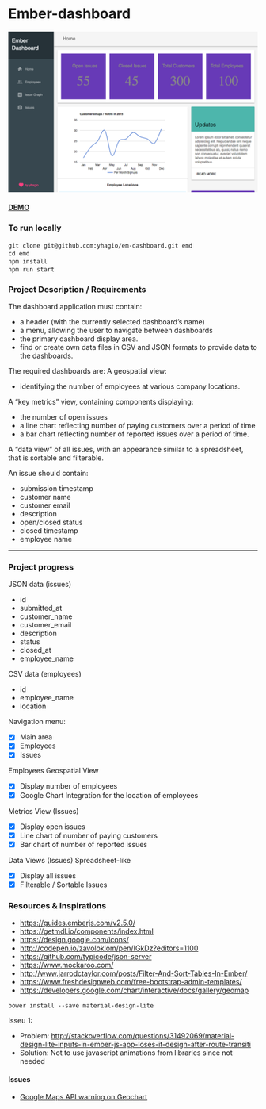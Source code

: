 # Ember-dashboard

![Screenshot](/screenshot.png)

#### [DEMO](http://yhagio.github.io/em-dashboard/dist)

### To run locally
```
git clone git@github.com:yhagio/em-dashboard.git emd
cd emd
npm install
npm run start
```

### Project Description / Requirements

The dashboard application must contain:
- a header (with the currently selected dashboard’s name)
- a menu, allowing the user to navigate between dashboards
- the primary dashboard display area. 
- find or create own data files in CSV and JSON formats to provide data to the dashboards. 

The required dashboards are:
A geospatial view:
- identifying the number of employees at various company locations.

A “key metrics” view, containing components displaying: 
- the number of open issues
- a line chart reflecting number of paying customers over a period of time
- a bar chart reflecting number of reported issues over a period of time.

A “data view” of all issues, with an appearance similar to a spreadsheet, that is sortable and filterable.

An issue should contain: 
- submission timestamp
- customer name
- customer email
- description
- open/closed status
- closed timestamp
- employee name

---
### Project progress

JSON data (issues)
- id
- submitted_at
- customer_name
- customer_email
- description
- status
- closed_at
- employee_name

CSV data (employees)
- id
- employee_name
- location

Navigation menu:
- [X] Main area
- [X] Employees
- [X] Issues

Employees Geospatial View
- [X] Display number of employees
- [X] Google Chart Integration for the location of employees

Metrics View (Issues)
- [X] Display open issues
- [X] Line chart of number of paying customers
- [X] Bar chart of number of reported issues

Data Views (Issues) Spreadsheet-like
- [X] Display all issues
- [X] Filterable / Sortable Issues

### Resources & Inspirations
- https://guides.emberjs.com/v2.5.0/
- https://getmdl.io/components/index.html
- https://design.google.com/icons/
- http://codepen.io/zavoloklom/pen/IGkDz?editors=1100
- https://github.com/typicode/json-server
- https://www.mockaroo.com/
- http://www.jarrodctaylor.com/posts/Filter-And-Sort-Tables-In-Ember/
- https://www.freshdesignweb.com/free-bootstrap-admin-templates/
- https://developers.google.com/chart/interactive/docs/gallery/geomap

```
bower install --save material-design-lite
```

Isseu 1:
- Problem: http://stackoverflow.com/questions/31492069/material-design-lite-inputs-in-ember-js-app-loses-it-design-after-route-transiti
- Solution: Not to use javascript animations from libraries since not needed


#### Issues
- [Google Maps API warning on Geochart](https://github.com/google/google-visualization-issues/issues/2292)